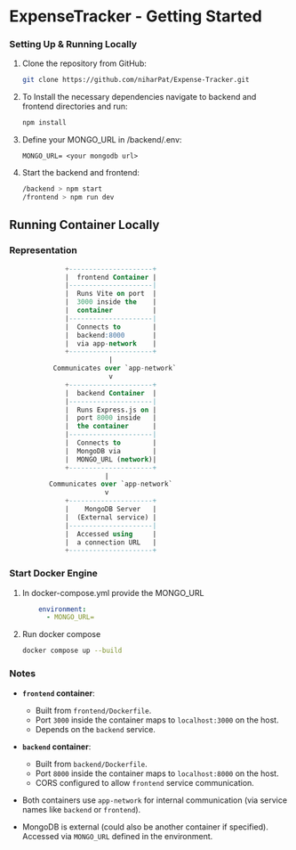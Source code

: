 # ExpenseTracker - Getting Started

### Setting Up & Running Locally

1. Clone the repository from GitHub:

   ```sh
   git clone https://github.com/niharPat/Expense-Tracker.git
   ```

2. To Install the necessary dependencies navigate to backend and frontend directories and run:

   ```sh
   npm install
   ```

4. Define your MONGO_URL in /backend/.env:

   ```env
   MONGO_URL= <your mongodb url>
   ```

5. Start the backend and frontend:

   ```sh
   /backend > npm start
   /frontend > npm run dev
   ```

## Running Container Locally

### Representation
```sql
              +---------------------+
              |  frontend Container |
              |---------------------|
              |  Runs Vite on port  |
              |  3000 inside the    |
              |  container          |
              |---------------------|
              |  Connects to        |
              |  backend:8000       |
              |  via app-network    |
              +---------------------+
                         |
           Communicates over `app-network`
                         v
              +---------------------+
              |  backend Container  |
              |---------------------|
              |  Runs Express.js on |
              |  port 8000 inside   |
              |  the container      |
              |---------------------|
              |  Connects to        |
              |  MongoDB via        |
              |  MONGO_URL (network)|
              +---------------------+
                        |
          Communicates over `app-network`
                        v
              +---------------------+
              |    MongoDB Server   |
              |  (External service) |
              |---------------------|
              |  Accessed using     |
              |  a connection URL   |
              +---------------------+

```

### Start Docker Engine

1. In docker-compose.yml provide the MONGO_URL

   ```yml
       environment:
         - MONGO_URL=
   ```

2. Run docker compose

   ```sh
   docker compose up --build
   ```

### Notes
- **`frontend` container**:
  - Built from `frontend/Dockerfile`.
  - Port `3000` inside the container maps to `localhost:3000` on the host.
  - Depends on the `backend` service.

- **`backend` container**:
  - Built from `backend/Dockerfile`.
  - Port `8000` inside the container maps to `localhost:8000` on the host.
  - CORS configured to allow `frontend` service communication.

- Both containers use `app-network` for internal communication (via service names like `backend` or `frontend`).

- MongoDB is external (could also be another container if specified). Accessed via `MONGO_URL` defined in the environment.
